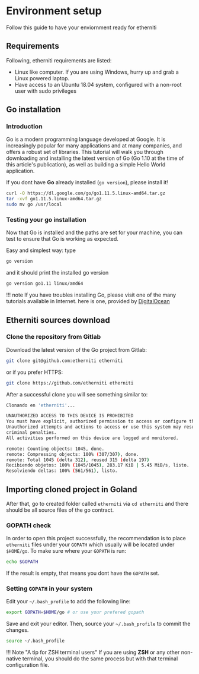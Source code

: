 # Environment setup

Follow this guide to have your enviornment ready for etherniti

## Requirements

Following, etherniti requirements are listed:

* Linux like computer. If you are using Windows, hurry up and grab a Linux powered laptop.
* Have access to an Ubuntu 18.04 system, configured with a non-root user with sudo privileges

## Go installation

### Introduction

Go is a modern programming language developed at Google. It is increasingly popular for many applications and at many companies, and offers a robust set of libraries. This tutorial will walk you through downloading and installing the latest version of Go (Go 1.10 at the time of this article's publication), as well as building a simple Hello World application.

If you dont have **Go** already installed (`go version`), please install it!

```bash
curl -O https://dl.google.com/go/go1.11.5.linux-amd64.tar.gz
tar -xvf go1.11.5.linux-amd64.tar.gz
sudo mv go /usr/local
```
### Testing your go installation

Now that Go is installed and the paths are set for your machine, you can test to ensure that Go is working as expected.

Easy and simplest way: type

```bash
go version
```

and it should print the installed go version

```bash
go version go1.11 linux/amd64
```

!!! note 
	If you have troubles installing Go, please visit one of the many tutorials available in Internet. here is one, provided by [DigitalOcean](https://www.digitalocean.com/community/tutorials/how-to-install-go-on-ubuntu-18-04)

## Etherniti sources download

### Clone the repository from Gitlab

Download the latest version of the Go project from Gitlab:

```bash
git clone git@github.com:etherniti etherniti
```

or if you prefer HTTPS:

```bash
git clone https://github.com/etherniti etherniti
```

After a successful clone you will see something similar to:

```bash
Clonando en 'etherniti'...

UNAUTHORIZED ACCESS TO THIS DEVICE IS PROHIBITED
You must have explicit, authorized permission to access or configure this device.
Unauthorized attempts and actions to access or use this system may result in civil and/or 
criminal penalties.
All activities performed on this device are logged and monitored.

remote: Counting objects: 1045, done.
remote: Compressing objects: 100% (307/307), done.
remote: Total 1045 (delta 312), reused 315 (delta 197)
Recibiendo objetos: 100% (1045/1045), 283.17 KiB | 5.45 MiB/s, listo.
Resolviendo deltas: 100% (561/561), listo.
```

## Importing cloned project in Goland

After that, go to created folder called	`etherniti` via `cd etherniti` and there should be all source files of the go contract.

### GOPATH check

In order to open this project successfully, the recommendation is to place `etherniti` files under your `GOPATH` which usually will be located under `$HOME/go`. To make sure where your `GOPATH` is run:

```bash
echo $GOPATH
```

If the result is empty, that means you dont have the `GOPATH` set.

### Setting `GOPATH` in your system

Edit your `~/.bash_profile` to add the following line:

```bash
export GOPATH=$HOME/go # or use your prefered gopath
```

Save and exit your editor. Then, source your `~/.bash_profile` to commit the changes.

```bash
source ~/.bash_profile
```

!!! Note "A tip for ZSH terminal users"
    If you are using **ZSH** or any other non-native terminal, you should do the same process but with that terminal configuration file.
